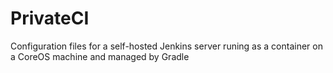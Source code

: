 # PrivateCI
Configuration files for a self-hosted Jenkins server runing as a container on a CoreOS machine and managed by Gradle
